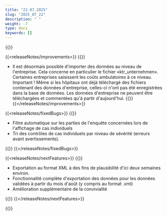 ```yaml
---
title: "22.07.2025" 
slug: "2025_07_22" 
description: " "
weight: -7
type: docs
keywords: []
---
```


{{<releaseNotes>}}

{{<releaseNotes/improvements>}}
{{<markdown>}}

- Il est désormais possible d'importer des données au niveau de l'entreprise. Cela concerne en particulier le fichier «ktr_unternehmen». Certaines entreprises saisissent les coûts ambulatoires à ce niveau. Important ! Même si les hôpitaux ont déjà téléchargé des fichiers contenant des données d'entreprise, celles-ci n'ont pas été enregistrées dans la base de données. Les données d'entreprise ne peuvent être téléchargées et commentées qu'à partir d'aujourd'hui.
{{</markdown>}}
{{</releaseNotes/improvements>}}

{{<releaseNotes/fixedBugs>}}
{{<markdown>}}

- Filtre automatique sur les parties de l'enquête concernées lors de l'affichage de cas individuels
- Tri des contrôles de cas individuels par niveau de sévérité (erreurs avant avertissements).

{{</markdown>}}
{{</releaseNotes/fixedBugs>}}

{{<releaseNotes/nextFeatures>}}
{{<markdown>}}

- Exportation au format XML à des fins de plausibilité d'ici deux semaines environ.
- Fonctionnalité complète d'exportation des données pour les données validées à partir du mois d'août (y compris au format .xml)
- Amélioration supplémentaire de la convivialité

{{</markdown>}}
{{</releaseNotes/nextFeatures>}}

{{</releaseNotes>}}
